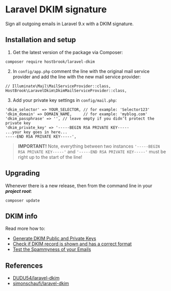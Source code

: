 # Laravel DKIM signature

Sign all outgoing emails in Laravel 9.x with a DKIM signature.

## Installation and setup

1. Get the latest version of the package via Composer:

```
composer require hostbrook/laravel-dkim
```

2. In `config/app.php` comment the line with the original mail service provider and add the line with the new mail service provider:

```
// Illuminate\Mail\MailServiceProvider::class,
HostBrook\LaravelDkim\DkimMailServiceProvider::class,
```

3. Add your private key settings in `config/mail.php`:

```
'dkim_selector' => YOUR_SELECTOR, // for example: 'Selector123'
'dkim_domain' => DOMAIN_NAME,     // for example: 'myblog.com'
'dkim_passphrase' => '', // leave empty if you didn’t protect the private key
'dkim_private_key' => '-----BEGIN RSA PRIVATE KEY-----
...your key goes in here...
-----END RSA PRIVATE KEY-----',
```

> **IMPORTANT!** Note, everything between two instances `'-----BEGIN RSA PRIVATE KEY-----'` and `'-----END RSA PRIVATE KEY-----'` must be right up to the start of the line!

## Upgrading

Whenever there is a new release, then from the command line in your **_project root_**:

```shell
composer update
```

## DKIM info

Read more how to:

- [Generate DKIM Public and Private Keys](https://tools.socketlabs.com/dkim/generator)
- [Check if DKIM record is shown and has a correct format](https://dmarcly.com/tools/dkim-record-checker)
- [Test the Spammyness of your Emails](https://www.mail-tester.com)

## References

- [DUDU54/laravel-dkim](https://github.com/DUDU54/laravel-dkim)
- [simonschaufi/laravel-dkim](https://github.com/simonschaufi/laravel-dkim)

